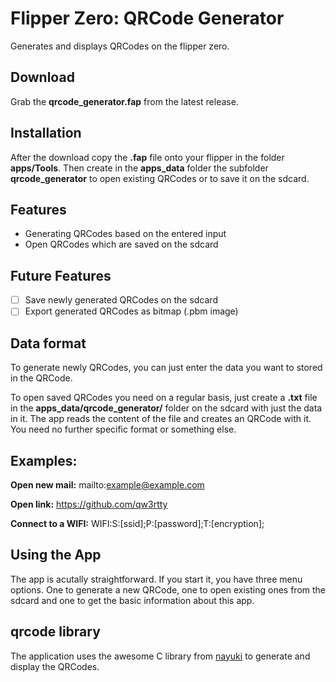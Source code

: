 # Flipper Zero: QRCode Generator
Generates and displays QRCodes on the flipper zero.

## Download
Grab the **qrcode_generator.fap** from the latest release. 

## Installation 
After the download copy the **.fap** file onto your flipper in the folder 
**apps/Tools**. Then create in the **apps_data** folder the subfolder 
**qrcode_generator** to open existing QRCodes or to save it on the sdcard.

## Features
- Generating QRCodes based on the entered input
- Open QRCodes which are saved on the sdcard

## Future Features
- [ ] Save newly generated QRCodes on the sdcard
- [ ] Export generated QRCodes as bitmap (.pbm image)

## Data format
To generate newly QRCodes, you can just enter the data you want to stored 
in the QRCode.

To open saved QRCodes you need on a regular basis, just create a **.txt** file 
in the **apps_data/qrcode_generator/** folder on the sdcard with just the 
data in it. The app reads the content of the file and creates an QRCode with 
it. You need no further specific format or something else. 

## Examples:
**Open new mail:**
mailto:example@example.com

**Open link:**
https://github.com/qw3rtty

**Connect to a WIFI:**
WIFI:S:[ssid];P:[password];T:[encryption];

## Using the App
The app is acutally straightforward. If you start it, you have three menu
options. One to generate a new QRCode, one to open existing ones from the 
sdcard and one to get the basic information about this app.

## qrcode library
The application uses the awesome C library from [nayuki](https://github.com/nayuki/QR-Code-generator)
to generate and display the QRCodes. 

